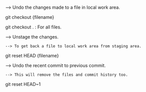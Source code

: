 --> Undo the changes made to a file in local work area. 

 git checkout {filename} 

 git checkout .	: For all files. 


--> Unstage the changes.

	--> To get back a file to local work area from staging area.

 git reset HEAD {filename}


--> Undo the recent commit to previous commit.

	--> This will remove the files and commit history too.

 git reset HEAD~1

